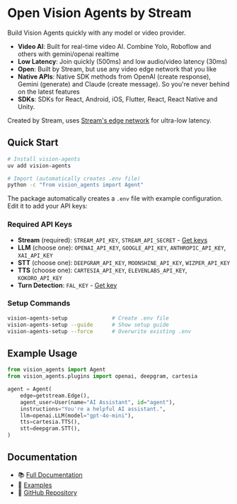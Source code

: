 # Open Vision Agents by Stream

Build Vision Agents quickly with any model or video provider.

-  **Video AI**: Built for real-time video AI. Combine Yolo, Roboflow and others with gemini/openai realtime
-  **Low Latency**: Join quickly (500ms) and low audio/video latency (30ms)
-  **Open**: Built by Stream, but use any video edge network that you like
-  **Native APIs**: Native SDK methods from OpenAI (create response), Gemini (generate) and Claude (create message). So you're never behind on the latest features
-  **SDKs**: SDKs for React, Android, iOS, Flutter, React, React Native and Unity.

Created by Stream, uses [Stream's edge network](https://getstream.io/video/) for ultra-low latency.

## Quick Start

```bash
# Install vision-agents
uv add vision-agents

# Import (automatically creates .env file)
python -c "from vision_agents import Agent"
```

The package automatically creates a `.env` file with example configuration. Edit it to add your API keys:

### Required API Keys
- **Stream** (required): `STREAM_API_KEY`, `STREAM_API_SECRET` - [Get keys](https://getstream.io/)
- **LLM** (choose one): `OPENAI_API_KEY`, `GOOGLE_API_KEY`, `ANTHROPIC_API_KEY`, `XAI_API_KEY`
- **STT** (choose one): `DEEPGRAM_API_KEY`, `MOONSHINE_API_KEY`, `WIZPER_API_KEY`
- **TTS** (choose one): `CARTESIA_API_KEY`, `ELEVENLABS_API_KEY`, `KOKORO_API_KEY`
- **Turn Detection**: `FAL_KEY` - [Get key](https://fal.ai/)

### Setup Commands
```bash
vision-agents-setup              # Create .env file
vision-agents-setup --guide      # Show setup guide
vision-agents-setup --force      # Overwrite existing .env
```

## Example Usage

```python
from vision_agents import Agent
from vision_agents.plugins import openai, deepgram, cartesia

agent = Agent(
    edge=getstream.Edge(),
    agent_user=User(name="AI Assistant", id="agent"),
    instructions="You're a helpful AI assistant.",
    llm=openai.LLM(model="gpt-4o-mini"),
    tts=cartesia.TTS(),
    stt=deepgram.STT(),
)
```

## Documentation

- 📚 [Full Documentation](https://visionagents.ai/)
- 💬 [Examples](https://github.com/GetStream/Vision-Agents/tree/main/examples)
- 🔧 [GitHub Repository](https://github.com/GetStream/Vision-Agents)